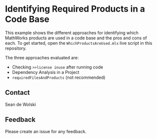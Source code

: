 # Identifying Required Products in a Code Base

This example shows the different approaches for identifying which MathWorks products are used in a code base and the pros and cons of each.  To get started, open the  `WhichProductsAreUsed.mlx` live script in this repository.

The three approaches evaluated are:

* Checking `>>license inuse` after running code
* Dependency Analysis in a Project
* `requiredFilesAndProducts` (not recommended)

## Contact

Sean de Wolski

## Feedback

Please create an issue for any feedback.
